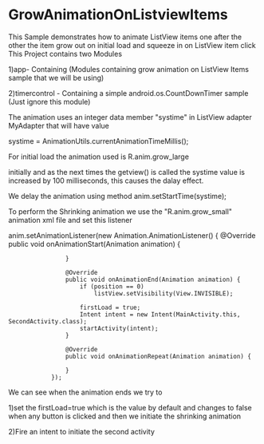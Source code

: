 # GrowAnimationOnListviewItems
This Sample demonstrates how to animate ListView items one after the other the item grow out on initial load and squeeze in on ListView item click 
This Project contains two Modules 

1)app- Containing (Modules containing grow animation on ListView Items sample that we will be using)

2)timercontrol - Containing a simple android.os.CountDownTimer sample (Just ignore this module)

The animation uses an integer data member "systime" in ListView adapter MyAdapter that will have value 

systime = AnimationUtils.currentAnimationTimeMillis(); 

For initial load the animation used is R.anim.grow_large

initially and as the next times the getview() is called the systime value is increased by 100 milliseconds, this causes the dalay effect.

We delay the animation using method anim.setStartTime(systime);

To perform the Shrinking animation we use the "R.anim.grow_small" animation xml file and set this listener

anim.setAnimationListener(new Animation.AnimationListener() {
                    @Override
                    public void onAnimationStart(Animation animation) {

                    }

                    @Override
                    public void onAnimationEnd(Animation animation) {
                        if (position == 0)
                            listView.setVisibility(View.INVISIBLE);

                        firstLoad = true;
                        Intent intent = new Intent(MainActivity.this, SecondActivity.class);
                        startActivity(intent);
                    }

                    @Override
                    public void onAnimationRepeat(Animation animation) {

                    }
                });
                
We can see when the animation ends we try to 

1)set the firstLoad=true which is the value by default and changes to false when any  button is clicked and then we initiate the shrinking animation

2)Fire an intent to initiate the second activity

